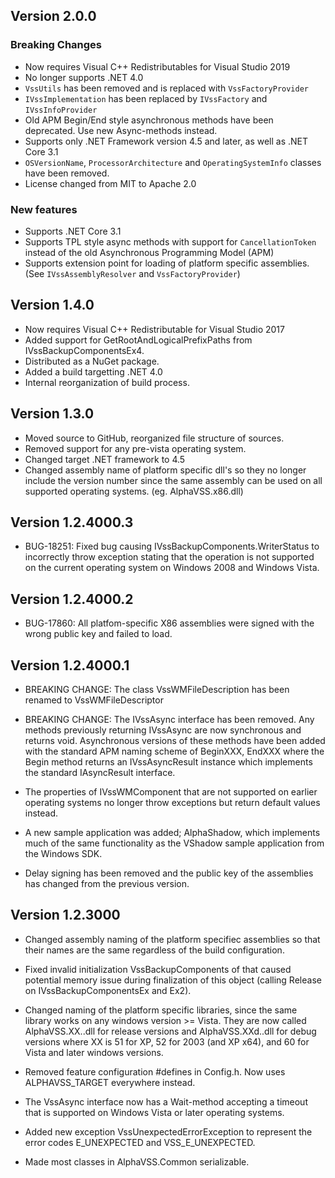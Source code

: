 Version 2.0.0
-------------

### Breaking Changes

  * Now requires Visual C++ Redistributables for Visual Studio 2019
  * No longer supports .NET 4.0
  * `VssUtils` has been removed and is replaced with `VssFactoryProvider`
  * `IVssImplementation` has been replaced by `IVssFactory` and `IVssInfoProvider`
  * Old APM Begin/End style asynchronous methods have been deprecated. Use new Async-methods instead.
  * Supports only .NET Framework version 4.5 and later, as well as .NET Core 3.1
  * `OSVersionName`, `ProcessorArchitecture` and `OperatingSystemInfo` classes have been removed.
  * License changed from MIT to Apache 2.0

### New features

  * Supports .NET Core 3.1
  * Supports TPL style async methods with support for `CancellationToken` instead of the old  Asynchronous Programming Model (APM)
  * Supports extension point for loading of platform specific assemblies. (See `IVssAssemblyResolver` and `VssFactoryProvider`)


Version 1.4.0
-------------
  * Now requires Visual C++ Redistributable for Visual Studio 2017
  * Added support for GetRootAndLogicalPrefixPaths from IVssBackupComponentsEx4.
  * Distributed as a NuGet package.
  * Added a build targetting .NET 4.0
  * Internal reorganization of build process.

Version 1.3.0
---------------

  * Moved source to GitHub, reorganized file structure of sources. 
  * Removed support for any pre-vista operating system.
  * Changed target .NET framework to 4.5
  * Changed assembly name of platform specific dll's so they no longer include the version number since the same assembly can be used on all supported operating systems. (eg. AlphaVSS.x86.dll)

Version 1.2.4000.3
------------------
  * BUG-18251: Fixed bug causing IVssBackupComponents.WriterStatus to incorrectly throw exception 
               stating that the operation is not supported on the current operating system on 
               Windows 2008 and Windows Vista.

Version 1.2.4000.2
------------------
  * BUG-17860: All platfom-specific X86 assemblies were signed with the wrong public key and 
               failed to load.
  
Version 1.2.4000.1
------------------
  * BREAKING CHANGE: The class VssWMFileDescription has been renamed to VssWMFileDescriptor
  
  * BREAKING CHANGE: The IVssAsync interface has been removed. Any methods previously returning 
                     IVssAsync are now synchronous and returns void. Asynchronous versions of these
                     methods have been added with the standard APM naming scheme of BeginXXX, EndXXX
                     where the Begin method returns an IVssAsyncResult instance which implements
                     the standard IAsyncResult interface.
  
  * The properties of IVssWMComponent that are not supported on earlier operating systems no longer 
    throw exceptions but return default values instead.
  
  * A new sample application was added; AlphaShadow, which implements much of the same functionality as 
    the VShadow sample application from the Windows SDK.
  
  * Delay signing has been removed and the public key of the assemblies has changed from the previous 
    version.

Version 1.2.3000
--------------
  * Changed assembly naming of the platform specifiec assemblies so that their names 
    are the same regardless of the build configuration.
  
  * Fixed invalid initialization VssBackupComponents of that caused potential memory issue 
    during finalization of this object (calling Release on IVssBackupComponentsEx and Ex2).
  
  * Changed naming of the platform specific libraries, since the same library works on any 
    windows version >= Vista. They are now called AlphaVSS.XX.<platform>.dll for release 
    versions and AlphaVSS.XXd.<platform>.dll for debug versions where XX is 51 for XP, 
    52 for 2003 (and XP x64), and 60 for Vista and later windows versions.
  
  * Removed feature configuration #defines in Config.h. Now uses ALPHAVSS_TARGET everywhere instead.
  
  * The VssAsync interface now has a Wait-method accepting a timeout that is supported on 
    Windows Vista or later operating systems.
  
  * Added new exception VssUnexpectedErrorException to represent the error codes E_UNEXPECTED
    and VSS_E_UNEXPECTED.
  
  * Made most classes in AlphaVSS.Common serializable.
